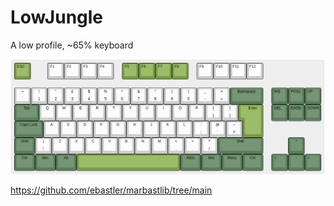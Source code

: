 # LowJungle

A low profile, ~65% keyboard

![Layout](assets/layout.png)

<https://github.com/ebastler/marbastlib/tree/main>

